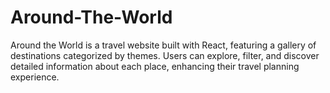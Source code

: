 # Around-The-World
Around the World is a travel website built with React, featuring a gallery of destinations categorized by themes. Users can explore, filter, and discover detailed information about each place, enhancing their travel planning experience.
